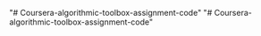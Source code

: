 "# Coursera-algorithmic-toolbox-assignment-code" 
"# Coursera-algorithmic-toolbox-assignment-code" 
